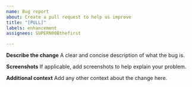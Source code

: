 ```yaml
---
name: Bug report
about: Create a pull request to help us improve
title: "[PULL]"
labels: enhancement
assignees: SUPERN00Bthefirst

---
```


**Describe the change**
A clear and concise description of what the bug is.

**Screenshots**
If applicable, add screenshots to help explain your problem.

**Additional context**
Add any other context about the change here.
